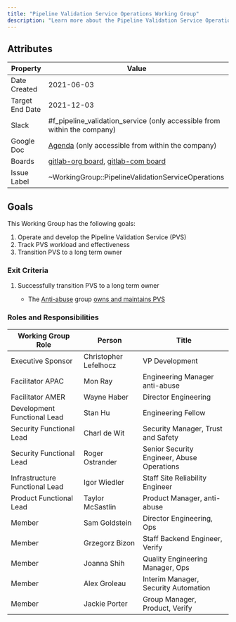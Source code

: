 ```yaml
---
title: "Pipeline Validation Service Operations Working Group"
description: "Learn more about the Pipeline Validation Service Operations Working Group attributes, goals, roles and responsibilities."
---
```


## Attributes

| Property        | Value           |
|-----------------|-----------------|
| Date Created    | 2021-06-03 |
| Target End Date | 2021-12-03 |
| Slack           | #f_pipeline_validation_service (only accessible from within the company) |
| Google Doc      | [Agenda](https://docs.google.com/document/d/19-2QG0yXDt2p9vKLLxwrmqgBezk1Li7Zd6iTh-hotso/edit) (only accessible from within the company) |
| Boards          | [gitlab-org board](https://gitlab.com/groups/gitlab-org/-/boards/2844965), [gitlab-com board](https://gitlab.com/groups/gitlab-com/-/boards/2844954) |
| Issue Label     | ~WorkingGroup::PipelineValidationServiceOperations  |

## Goals

This Working Group has the following goals:

1. Operate and develop the Pipeline Validation Service (PVS)
1. Track PVS workload and effectiveness
1. Transition PVS to a long term owner

### Exit Criteria

1. Successfully transition PVS to a long term owner

   - The [Anti-abuse](/handbook/engineering/development/sec/govern/anti-abuse/) group [owns and maintains PVS](https://about.gitlab.com/direction/anti-abuse/#pvs-pipeline-validation-service)

### Roles and Responsibilities

| Working Group Role    | Person                | Title                          |
|-----------------------|-----------------------|--------------------------------|
| Executive Sponsor     | Christopher Lefelhocz | VP Development            |
| Facilitator APAC        | Mon Ray       | Engineering Manager anti-abuse |
| Facilitator AMER       | Wayne Haber        | Director Engineering |
| Development Functional Lead  | Stan Hu | Engineering Fellow |
| Security Functional Lead   | Charl de Wit | Security Manager, Trust and Safety |
| Security Functional Lead   | Roger Ostrander | Senior Security Engineer, Abuse Operations |
| Infrastructure Functional Lead  | Igor Wiedler | Staff Site Reliability Engineer |
| Product Functional Lead  | Taylor McSastlin | Product Manager, anti-abuse |
| Member | Sam Goldstein | Director Engineering, Ops |
| Member | Grzegorz Bizon | Staff Backend Engineer, Verify |
| Member | Joanna Shih | Quality Engineering Manager, Ops |
| Member | Alex Groleau | Interim Manager, Security Automation |
| Member | Jackie Porter | Group Manager, Product, Verify |
